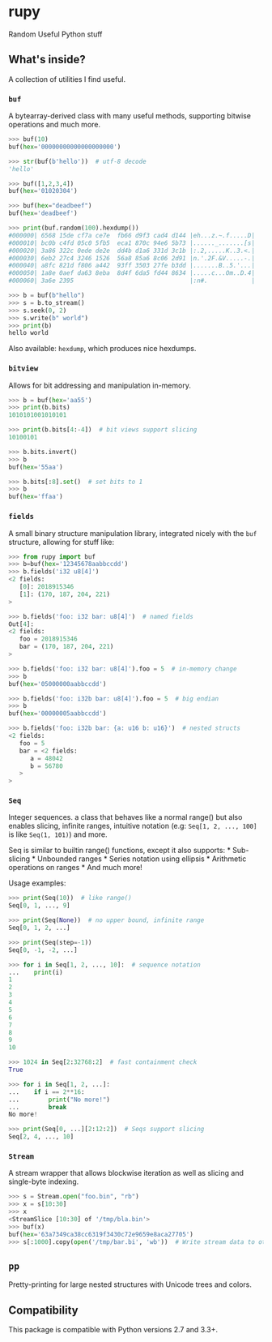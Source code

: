 

# rupy

Random Useful Python stuff

## What's inside?
A collection of utilities I find useful.

### `buf`
A bytearray-derived class with many useful methods, supporting bitwise operations and much more.

```python
>>> buf(10)
buf(hex='00000000000000000000')

>>> str(buf(b'hello'))  # utf-8 decode
'hello'

>>> buf([1,2,3,4])
buf(hex='01020304')

>>> buf(hex="deadbeef")
buf(hex='deadbeef')

>>> print(buf.random(100).hexdump())
#000000| 6568 15de cf7a ce7e  fb66 d9f3 cad4 d144 |eh...z.~.f.....D|
#000010| bc0b c4fd 05c0 5fb5  eca1 870c 94e6 5b73 |......_.......[s|
#000020| 3a86 322c 0ede de2e  dd4b d1a6 331d 3c1b |:.2,.....K..3.<.|
#000030| 6eb2 27c4 3246 1526  56a8 85a6 8c06 2d91 |n.'.2F.&V.....-.|
#000040| a8fc 821d f806 a442  93ff 3503 27fe b3dd |.......B..5.'...|
#000050| 1a8e 0aef da63 8eba  8d4f 6da5 fd44 8634 |.....c...Om..D.4|
#000060| 3a6e 2395                                |:n#.            |

>>> b = buf(b"hello")
>>> s = b.to_stream()
>>> s.seek(0, 2)
>>> s.write(b" world")
>>> print(b)
hello world
```

Also available: `hexdump`, which produces nice hexdumps.

### `bitview`
Allows for bit addressing and manipulation in-memory.

```python
>>> b = buf(hex='aa55')
>>> print(b.bits)
1010101001010101

>>> print(b.bits[4:-4])  # bit views support slicing
10100101

>>> b.bits.invert()
>>> b
buf(hex='55aa')

>>> b.bits[:8].set()  # set bits to 1
>>> b
buf(hex='ffaa')
```

### `fields`
A small binary structure manipulation library, integrated nicely with the `buf` structure, allowing for stuff like:

```python
>>> from rupy import buf
>>> b=buf(hex='12345678aabbccdd')
>>> b.fields('i32 u8[4]')
<2 fields:
   [0]: 2018915346
   [1]: (170, 187, 204, 221)
>

>>> b.fields('foo: i32 bar: u8[4]')  # named fields
Out[4]:
<2 fields:
   foo = 2018915346
   bar = (170, 187, 204, 221)
>

>>> b.fields('foo: i32 bar: u8[4]').foo = 5  # in-memory change
>>> b
buf(hex='05000000aabbccdd')

>>> b.fields('foo: i32b bar: u8[4]').foo = 5  # big endian
>>> b
buf(hex='00000005aabbccdd')

>>> b.fields('foo: i32b bar: {a: u16 b: u16}')  # nested structs
<2 fields:
   foo = 5
   bar = <2 fields:
      a = 48042
      b = 56780
   >
>
```

### `Seq`
Integer sequences. a class that behaves like a normal range() but also enables slicing, infinite ranges, 
intuitive notation (e.g: `Seq[1, 2, ..., 100]` is like `Seq(1, 101)`) and more.

Seq is similar to builtin range() functions, except it also supports:
    * Sub-slicing
    * Unbounded ranges
    * Series notation using ellipsis
    * Arithmetic operations on ranges
    * And much more!

Usage examples:

```python
>>> print(Seq(10))  # like range()
Seq[0, 1, ..., 9]

>>> print(Seq(None))  # no upper bound, infinite range
Seq[0, 1, 2, ...]

>>> print(Seq(step=-1))
Seq[0, -1, -2, ...]

>>> for i in Seq[1, 2, ..., 10]:  # sequence notation
...    print(i)
1
2
3
4
5
6
7
8
9
10

>>> 1024 in Seq[2:32768:2]  # fast containment check
True

>>> for i in Seq[1, 2, ...]:
...    if i == 2**16:
...        print("No more!")
...        break
No more!

>>> print(Seq[0, ...][2:12:2])  # Seqs support slicing
Seq[2, 4, ..., 10]
```

### `Stream`
A stream wrapper that allows blockwise iteration as well as slicing and single-byte indexing. 

```python
>>> s = Stream.open("foo.bin", "rb")
>>> x = s[10:30]
>>> x
<StreamSlice [10:30] of '/tmp/bla.bin'>
>>> buf(x)
buf(hex='63a7349ca38cc6319f3430c72e9659e8aca27705')
>>> s[:1000].copy(open('/tmp/bar.bi', 'wb'))  # Write stream data to other stream (buffered)
```

## `pp`
Pretty-printing for large nested structures with Unicode trees and colors.

## Compatibility
This package is compatible with Python versions 2.7 and 3.3+.


